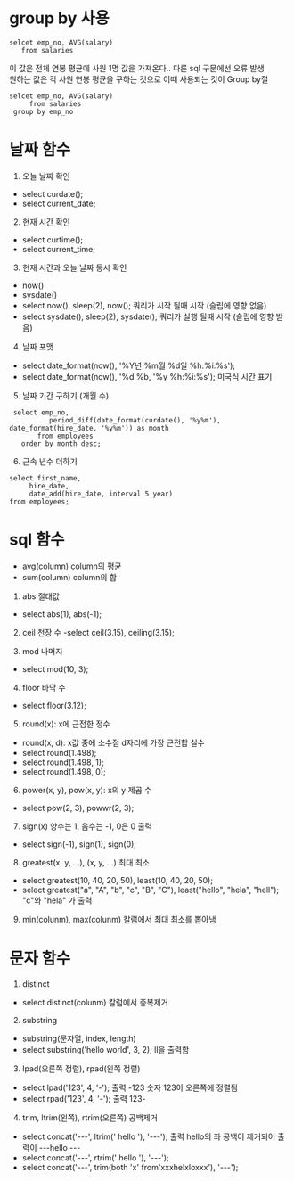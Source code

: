 # group by 사용
```
selcet emp_no, AVG(salary)
   from salaries
```
이 값은 전체 연봉 평균에 사원 1명 값을 가져온다.. 다른 sql 구문에선 오류 발생   
원하는 값은 각 사원 연봉 평균을 구하는 것으로 이때 사용되는 것이 Group by절   
```
selcet emp_no, AVG(salary)
     from salaries
 group by emp_no
```
 # 날짜 함수
 1. 오늘 날짜 확인
 - select curdate();
 - select current_date;
 
 2. 현재 시간 확인
 - select curtime();
 - select current_time;
 
 3. 현재 시간과 오늘 날짜 동시 확인
 - now()
 - sysdate()
 - select now(), sleep(2), now(); 쿼리가 시작 될때 시작 (슬립에 영향 없음)
 - select sysdate(), sleep(2), sysdate(); 쿼리가 실행 될때 시작 (슬립에 영향 받음)
 
 4. 날짜 포맷
 - select date_format(now(), '%Y년 %m월 %d일 %h:%i:%s');
 - select date_format(now(), '%d %b, \'%y %h:%i:%s'); 미국식 시간 표기
 
 5. 날짜 기간 구하기 (개월 수)
 ```
  select emp_no,
	       period_diff(date_format(curdate(), '%y%m'), date_format(hire_date, '%y%m')) as month
	    from employees
	order by month desc;
  ```
  6. 근속 년수 더하기
  ```
  select first_name,
	   hire_date,
       date_add(hire_date, interval 5 year)
  from employees;
  ```
 # sql 함수
 - avg(column) column의 평균
 - sum(column) column의 합 
  
 1. abs 절대값
 - select abs(1), abs(-1);

 2. ceil 천장 수
 -select ceil(3.15), ceiling(3.15);

 3. mod 나머지
 - select mod(10, 3);

 4. floor 바닥 수
 - select floor(3.12);
 
 5. round(x): x에 근접한 정수
 - round(x, d): x값 중에 소수점 d자리에 가장 근전합 실수
 - select round(1.498);
 - select round(1.498, 1);
 - select round(1.498, 0);

 6. power(x, y), pow(x, y): x의 y 제곱 수
 - select pow(2, 3), powwr(2, 3);

 7. sign(x) 양수는 1, 음수는 -1, 0은 0 출력
 - select sign(-1), sign(1), sign(0);

 8. greatest(x, y, ...), (x, y, ...) 최대 최소
 - select greatest(10, 40, 20, 50), least(10, 40, 20, 50);
 - select greatest("a", "A", "b", "c", "B", "C"), least("hello", "hela", "hell"); "c"와 "hela" 가 출력
 
 9. min(colunm), max(colunm) 칼럼에서 최대 최소를 뽑아냄
 
 # 문자 함수
 1. distinct
  - select distinct(colunm) 칼럼에서 중복제거
  
 2. substring
  - substring(문자열, index, length)
  - select substring('hello world', 3, 2); ll을 출력함
  
 3. lpad(오른쪽 정렬), rpad(왼쪽 정렬)
 - select lpad('123', 4, '-'); 출력 -123 숫자 123이 오른쪽에 정렬됨
 - select rpad('123', 4, '-'); 출력 123-
  
 4. trim, ltrim(왼쪽), rtrim(오른쪽) 공백제거
 - select concat('---', ltrim('   hello   '), '---'); 출력 hello의 좌 공백이 제거되어 출력이 ---hello  ---
 - select	concat('---', rtrim('   hello   '), '---');
 - select	concat('---', trim(both 'x' from'xxxhelxloxxx'), '---');

 
 
 
 
